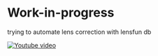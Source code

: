 # Work-in-progress

trying to automate lens correction with lensfun db


[![Youtube video](https://img.youtube.com/vi/Ihd6r9h-TO8/0.jpg)](https://www.youtube.com/watch?v=Ihd6r9h-TO8)
